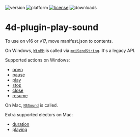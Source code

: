 ![version](https://img.shields.io/badge/version-16%2B-8331AE)
![platform](https://img.shields.io/static/v1?label=platform&message=osx-64%20|%20win-32%20|%20win-64&color=blue)
[![license](https://img.shields.io/github/license/miyako/4d-plugin-play-sound)](LICENSE)
![downloads](https://img.shields.io/github/downloads/miyako/4d-plugin-play-sound/total)

# 4d-plugin-play-sound

To use on v16 or v17, move manifest.json to contents.

On Windows, [`WinMM`](https://docs.microsoft.com/en-us/previous-versions/dd743680(v=vs.85)) is called via [`mciSendString`](https://docs.microsoft.com/en-us/previous-versions/dd757161(v=vs.85)). It's a legacy API.

Supported actions on Windows:

* [open](https://docs.microsoft.com/ja-jp/windows/win32/multimedia/open)
* [pause](https://docs.microsoft.com/ja-jp/windows/win32/multimedia/pause)
* [play](https://docs.microsoft.com/ja-jp/windows/win32/multimedia/play)
* [stop](https://docs.microsoft.com/ja-jp/windows/win32/multimedia/stop)
* [close](https://docs.microsoft.com/ja-jp/windows/win32/multimedia/close)
* [resume](https://docs.microsoft.com/ja-jp/windows/win32/multimedia/resume)

On Mac, [`NSSound`](https://developer.apple.com/documentation/appkit/nssound?language=objc) is called.

Extra supported electors on Mac:

* [duration](https://developer.apple.com/documentation/appkit/nssound/1477313-duration?language=objc)
* [playing](https://developer.apple.com/documentation/appkit/nssound/1477302-playing?language=objc)
